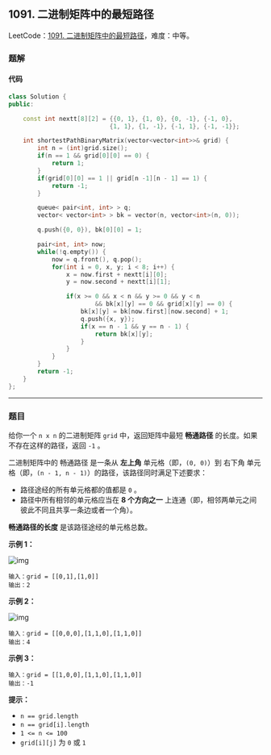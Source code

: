 ## 1091. 二进制矩阵中的最短路径

LeetCode：[1091. 二进制矩阵中的最短路径](https://leetcode.cn/problems/shortest-path-in-binary-matrix/)，难度：中等。

### 题解

#### 代码

```c++
class Solution {
public:

    const int nextt[8][2] = {{0, 1}, {1, 0}, {0, -1}, {-1, 0}, 
                            {1, 1}, {1, -1}, {-1, 1}, {-1, -1}};

    int shortestPathBinaryMatrix(vector<vector<int>>& grid) {
        int n = (int)grid.size();
        if(n == 1 && grid[0][0] == 0) {
            return 1;
        }
        if(grid[0][0] == 1 || grid[n -1][n - 1] == 1) {
            return -1;
        }

        queue< pair<int, int> > q;
        vector< vector<int> > bk = vector(n, vector<int>(n, 0));

        q.push({0, 0}), bk[0][0] = 1;

        pair<int, int> now;
        while(!q.empty()) {
            now = q.front(), q.pop();
            for(int i = 0, x, y; i < 8; i++) {
                x = now.first + nextt[i][0];
                y = now.second + nextt[i][1];

                if(x >= 0 && x < n && y >= 0 && y < n 
                        && bk[x][y] == 0 && grid[x][y] == 0) {
                    bk[x][y] = bk[now.first][now.second] + 1;
                    q.push({x, y});
                    if(x == n - 1 && y == n - 1) {
                        return bk[x][y];
                    }
                }
            }
        }
        return -1;
    }
};
```



---



### 题目

给你一个 `n x n` 的二进制矩阵 `grid` 中，返回矩阵中最短 **畅通路径** 的长度。如果不存在这样的路径，返回 `-1` 。

二进制矩阵中的 畅通路径 是一条从 **左上角** 单元格（即，`(0, 0)`）到 右下角 单元格（即，`(n - 1, n - 1)`）的路径，该路径同时满足下述要求：

- 路径途经的所有单元格都的值都是 `0` 。
- 路径中所有相邻的单元格应当在 **8 个方向之一** 上连通（即，相邻两单元之间彼此不同且共享一条边或者一个角）。

**畅通路径的长度** 是该路径途经的单元格总数。

 

**示例 1：**

![img](https://gitee.com/xwl66/leetcode/raw/master/image/1091-example1_1.png)

```
输入：grid = [[0,1],[1,0]]
输出：2
```

**示例 2：**

![img](https://gitee.com/xwl66/leetcode/raw/master/image/1091-example2_1.png)

```
输入：grid = [[0,0,0],[1,1,0],[1,1,0]]
输出：4
```

**示例 3：**

```
输入：grid = [[1,0,0],[1,1,0],[1,1,0]]
输出：-1
```

 

**提示：**

- `n == grid.length`
- `n == grid[i].length`
- `1 <= n <= 100`
- `grid[i][j]` 为 `0` 或 `1`


